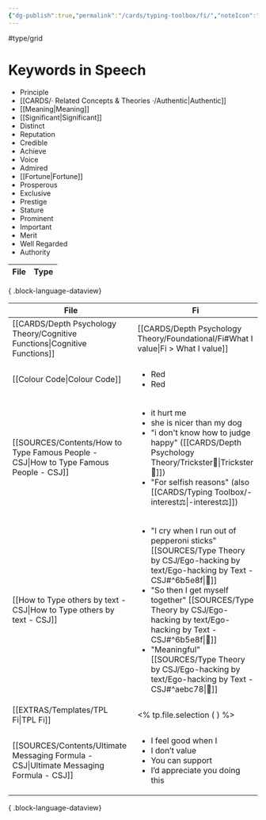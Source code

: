 ```yaml
---
{"dg-publish":true,"permalink":"/cards/typing-toolbox/fi/","noteIcon":"1","created":"2023-04-14T15:06:37.011+02:00","updated":"2023-06-22T21:00:31.216+02:00"}
---
```


#type/grid  

# Keywords in Speech
- Principle
- [[CARDS/· Related Concepts & Theories ·/Authentic\|Authentic]]
- [[Meaning\|Meaning]]
- [[Significant\|Significant]]
- Distinct
- Reputation
- Credible
- Achieve
- Voice
- Admired
- [[Fortune\|Fortune]]
- Prosperous
- Exclusive
- Prestige
- Stature
- Prominent
- Important
- Merit
- Well Regarded
- Authority

| File | Type |
| ---- | ---- |

{ .block-language-dataview}

| File                                                                                       | Fi                                                                                                                                                                                                                                                         |
| ------------------------------------------------------------------------------------------ | ---------------------------------------------------------------------------------------------------------------------------------------------------------------------------------------------------------------------------------------------------------- |
| [[CARDS/Depth Psychology Theory/Cognitive Functions\|Cognitive Functions]]              | [[CARDS/Depth Psychology Theory/Foundational/Fi#What I value\|Fi > What I value]]                                                                                                                                                                       |
| [[Colour Code\|Colour Code]]                                                            | <ul><li>Red</li><li>Red</li></ul>                                                                                                                                                                                                                          |
| [[SOURCES/Contents/How to Type Famous People - CSJ\|How to Type Famous People - CSJ]]   | <ul><li>it hurt me</li><li>she is nicer than my dog</li><li>"i don't know how to judge happy" ([[CARDS/Depth Psychology Theory/Trickster🤡\|Trickster🤡]])</li><li>"For selfish reasons" (also [[CARDS/Typing Toolbox/-interest⚖️\|-interest⚖️]])</li></ul>                                                                             |
| [[How to Type others by text - CSJ\|How to Type others by text - CSJ]]                  | <ul><li>"I cry when I run out of pepperoni sticks" [[SOURCES/Type Theory by CSJ/Ego-hacking by text/Ego-hacking by Text - CSJ#^6b5e8f\\|🔗]]</li><li>"So then I get myself together" [[SOURCES/Type Theory by CSJ/Ego-hacking by text/Ego-hacking by Text - CSJ#^6b5e8f\\|🔗]]</li><li>"Meaningful" [[SOURCES/Type Theory by CSJ/Ego-hacking by text/Ego-hacking by Text - CSJ#^aebc78\\|🔗]]</li></ul> |
| [[EXTRAS/Templates/TPL Fi\|TPL Fi]]                                                     | <% tp.file.selection ( ) %>                                                                                                                                                                                                                                |
| [[SOURCES/Contents/Ultimate Messaging Formula - CSJ\|Ultimate Messaging Formula - CSJ]] | <ul><li>I feel good when I</li><li>I don’t value</li><li>You can support</li><li>I’d appreciate you doing this</li></ul>                                                                                                                                   |

{ .block-language-dataview}